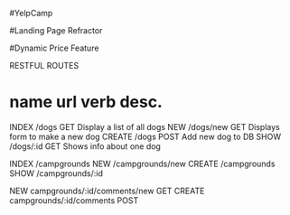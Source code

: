 #YelpCamp

#Landing Page Refractor

#Dynamic Price Feature

RESTFUL ROUTES

name      url      verb    desc.
===============================================
INDEX   /dogs      GET   Display a list of all dogs
NEW     /dogs/new  GET   Displays form to make a new dog
CREATE  /dogs      POST  Add new dog to DB
SHOW    /dogs/:id  GET   Shows info about one dog

INDEX   /campgrounds
NEW     /campgrounds/new
CREATE  /campgrounds
SHOW    /campgrounds/:id

NEW     campgrounds/:id/comments/new    GET
CREATE  campgrounds/:id/comments      POST